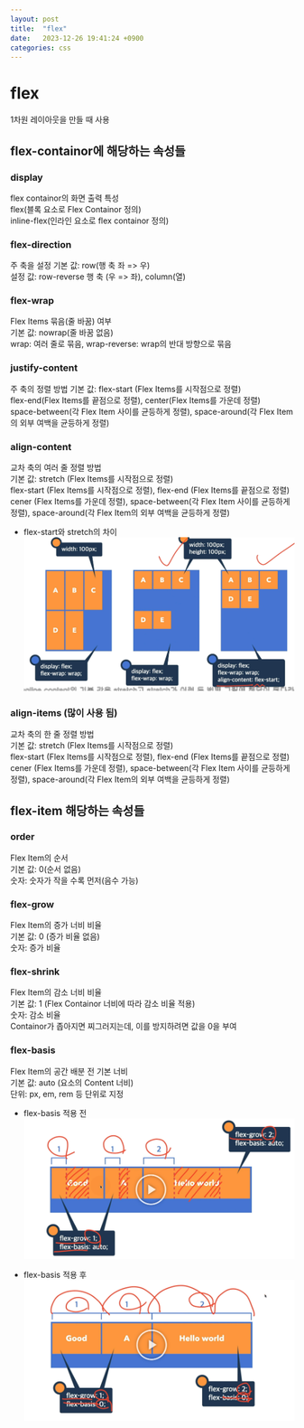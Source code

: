```yaml
---
layout: post
title:  "flex"
date:   2023-12-26 19:41:24 +0900
categories: css
---
```

# flex
1차원 레이아웃을 만들 때 사용

## flex-containor에 해당하는 속성들

### display
flex containor의 화면 출력 특성  
flex(블록 요소로 Flex Containor 정의)  
inline-flex(인라인 요소로 flex containor 정의)

### flex-direction
주 축을 설정
기본 값: row(행 축 좌 => 우)  
설정 값: row-reverse 행 축 (우 => 좌), column(열)

### flex-wrap
Flex Items 묶음(줄 바꿈) 여부  
기본 값: nowrap(줄 바꿈 없음)  
wrap: 여러 줄로 묶음, wrap-reverse: wrap의 반대 방향으로 묶음

### justify-content
주 축의 정렬 방법
기본 값: flex-start (Flex Items를 시작점으로 정렬)  
flex-end(Flex Items를 끝점으로 정렬), center(Flex Items를 가운데 정렬)  
space-between(각 Flex Item 사이를 균등하게 정렬), space-around(각 Flex Item의 외부 여백을 균등하게 정렬)

### align-content
교차 축의 여러 줄 정렬 방법  
기본 값: stretch (Flex Items를 시작점으로 정렬)  
flex-start (Flex Items를 시작점으로 정렬), flex-end (Flex Items를 끝점으로 정렬)  
cener (Flex Items를 가운데 정렬), space-between(각 Flex Item 사이를 균등하게 정렬), space-around(각 Flex Item의 외부 여백을 균등하게 정렬)  
- flex-start와 stretch의 차이
![image](../images/flex-start와%20stretch의%20차이.jpg)

### align-items (많이 사용 됨)
교차 축의 한 줄 정렬 방법  
기본 값: stretch (Flex Items를 시작점으로 정렬)  
flex-start (Flex Items를 시작점으로 정렬), flex-end (Flex Items를 끝점으로 정렬)  
cener (Flex Items를 가운데 정렬), space-between(각 Flex Item 사이를 균등하게 정렬), space-around(각 Flex Item의 외부 여백을 균등하게 정렬) 

## flex-item 해당하는 속성들

### order
Flex Item의 순서  
기본 값: 0(순서 없음)  
숫자: 숫자가 작을 수록 먼저(음수 가능)

### flex-grow
Flex Item의 증가 너비 비율  
기본 값: 0 (증가 비율 없음)  
숫자: 증가 비율

### flex-shrink
Flex Item의 감소 너비 비율  
기본 값: 1 (Flex Containor 너비에 따라 감소 비율 적용)  
숫자: 감소 비율  
Containor가 좁아지면 찌그러지는데, 이를 방지하려면 값을 0을 부여

### flex-basis
Flex Item의 공간 배분 전 기본 너비  
기본 값: auto (요소의 Content 너비)  
단위: px, em, rem 등 단위로 지정

- flex-basis 적용 전
![image](../images/flex-basis%20적용%20전.jpg)

- flex-basis 적용 후
![image](../images/flex-basis%20적용%20후.jpg)

